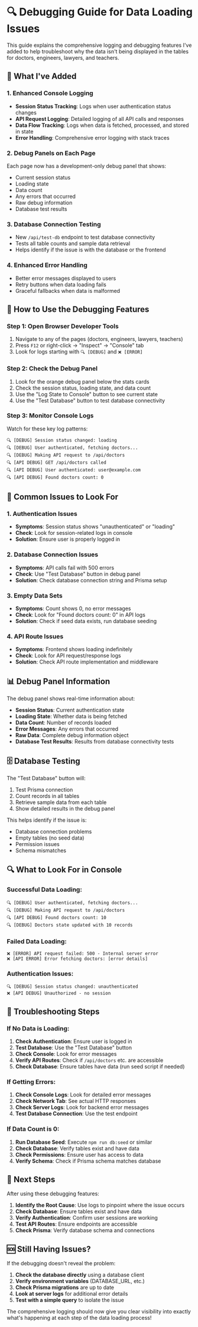 # 🔍 Debugging Guide for Data Loading Issues

This guide explains the comprehensive logging and debugging features I've added to help troubleshoot why the data isn't being displayed in the tables for doctors, engineers, lawyers, and teachers.

## 🚀 What I've Added

### 1. **Enhanced Console Logging**
- **Session Status Tracking**: Logs when user authentication status changes
- **API Request Logging**: Detailed logging of all API calls and responses
- **Data Flow Tracking**: Logs when data is fetched, processed, and stored in state
- **Error Handling**: Comprehensive error logging with stack traces

### 2. **Debug Panels on Each Page**
Each page now has a development-only debug panel that shows:
- Current session status
- Loading state
- Data count
- Any errors that occurred
- Raw debug information
- Database test results

### 3. **Database Connection Testing**
- New `/api/test-db` endpoint to test database connectivity
- Tests all table counts and sample data retrieval
- Helps identify if the issue is with the database or the frontend

### 4. **Enhanced Error Handling**
- Better error messages displayed to users
- Retry buttons when data loading fails
- Graceful fallbacks when data is malformed

## 🔧 How to Use the Debugging Features

### **Step 1: Open Browser Developer Tools**
1. Navigate to any of the pages (doctors, engineers, lawyers, teachers)
2. Press `F12` or right-click → "Inspect" → "Console" tab
3. Look for logs starting with `🔍 [DEBUG]` and `❌ [ERROR]`

### **Step 2: Check the Debug Panel**
1. Look for the orange debug panel below the stats cards
2. Check the session status, loading state, and data count
3. Use the "Log State to Console" button to see current state
4. Use the "Test Database" button to test database connectivity

### **Step 3: Monitor Console Logs**
Watch for these key log patterns:

```
🔍 [DEBUG] Session status changed: loading
🔍 [DEBUG] User authenticated, fetching doctors...
🔍 [DEBUG] Making API request to /api/doctors
🔍 [API DEBUG] GET /api/doctors called
🔍 [API DEBUG] User authenticated: user@example.com
🔍 [API DEBUG] Found doctors count: 0
```

## 🐛 Common Issues to Look For

### **1. Authentication Issues**
- **Symptoms**: Session status shows "unauthenticated" or "loading"
- **Check**: Look for session-related logs in console
- **Solution**: Ensure user is properly logged in

### **2. Database Connection Issues**
- **Symptoms**: API calls fail with 500 errors
- **Check**: Use "Test Database" button in debug panel
- **Solution**: Check database connection string and Prisma setup

### **3. Empty Data Sets**
- **Symptoms**: Count shows 0, no error messages
- **Check**: Look for "Found doctors count: 0" in API logs
- **Solution**: Check if seed data exists, run database seeding

### **4. API Route Issues**
- **Symptoms**: Frontend shows loading indefinitely
- **Check**: Look for API request/response logs
- **Solution**: Check API route implementation and middleware

## 📊 Debug Panel Information

The debug panel shows real-time information about:

- **Session Status**: Current authentication state
- **Loading State**: Whether data is being fetched
- **Data Count**: Number of records loaded
- **Error Messages**: Any errors that occurred
- **Raw Data**: Complete debug information object
- **Database Test Results**: Results from database connectivity tests

## 🗄️ Database Testing

The "Test Database" button will:

1. Test Prisma connection
2. Count records in all tables
3. Retrieve sample data from each table
4. Show detailed results in the debug panel

This helps identify if the issue is:
- Database connection problems
- Empty tables (no seed data)
- Permission issues
- Schema mismatches

## 🔍 What to Look For in Console

### **Successful Data Loading:**
```
🔍 [DEBUG] User authenticated, fetching doctors...
🔍 [DEBUG] Making API request to /api/doctors
🔍 [API DEBUG] Found doctors count: 10
🔍 [DEBUG] Doctors state updated with 10 records
```

### **Failed Data Loading:**
```
❌ [ERROR] API request failed: 500 - Internal server error
❌ [API ERROR] Error fetching doctors: [error details]
```

### **Authentication Issues:**
```
🔍 [DEBUG] Session status changed: unauthenticated
❌ [API DEBUG] Unauthorized - no session
```

## 🚨 Troubleshooting Steps

### **If No Data is Loading:**

1. **Check Authentication**: Ensure user is logged in
2. **Test Database**: Use the "Test Database" button
3. **Check Console**: Look for error messages
4. **Verify API Routes**: Check if `/api/doctors` etc. are accessible
5. **Check Database**: Ensure tables have data (run seed script if needed)

### **If Getting Errors:**

1. **Check Console Logs**: Look for detailed error messages
2. **Check Network Tab**: See actual HTTP responses
3. **Check Server Logs**: Look for backend error messages
4. **Test Database Connection**: Use the test endpoint

### **If Data Count is 0:**

1. **Run Database Seed**: Execute `npm run db:seed` or similar
2. **Check Database**: Verify tables exist and have data
3. **Check Permissions**: Ensure user has access to data
4. **Verify Schema**: Check if Prisma schema matches database

## 📝 Next Steps

After using these debugging features:

1. **Identify the Root Cause**: Use logs to pinpoint where the issue occurs
2. **Check Database**: Ensure tables exist and have data
3. **Verify Authentication**: Confirm user sessions are working
4. **Test API Routes**: Ensure endpoints are accessible
5. **Check Prisma**: Verify database schema and connections

## 🆘 Still Having Issues?

If the debugging doesn't reveal the problem:

1. **Check the database directly** using a database client
2. **Verify environment variables** (DATABASE_URL, etc.)
3. **Check Prisma migrations** are up to date
4. **Look at server logs** for additional error details
5. **Test with a simple query** to isolate the issue

The comprehensive logging should now give you clear visibility into exactly what's happening at each step of the data loading process!
